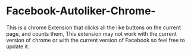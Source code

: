 # Facebook-Autoliker-Chrome-

This is a chrome Extension that clicks all the like buttons on the current page, and counts them, This extension may not work with the current version of chrome or with the current version of Facebook so feel free to update it.
